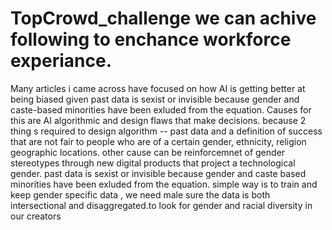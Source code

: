 # TopCrowd_challenge we can achive following to enchance workforce experiance. 
Many articles i came across have focused on how AI is getting better at being biased given past data is sexist or invisible because gender and caste-based minorities have been exluded from the equation.
Causes for this are AI algorithmic and design flaws that make decisions. because 2 thing s required to design algorithm -- past data and a definition of success that are not fair to people who are of a certain gender, ethnicity, religion geographic locations. other cause can be reinforcemnet of gender stereotypes through new digital products that project a technological gender. past data is sexist or invisible because gender and caste based minorities have been exluded from the equation.
simple way is to train and keep gender specific data , we need male sure the data is both intersectional and disaggregated.to look for gender and racial diversity in our creators 
